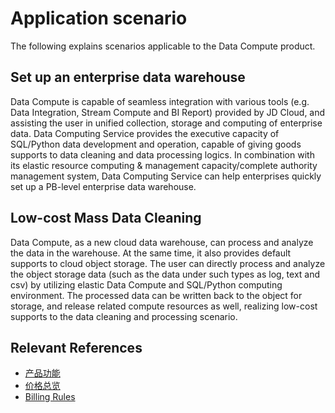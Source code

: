 # Application scenario

The following explains scenarios applicable to the Data Compute product.

## Set up an enterprise data warehouse
Data Compute is capable of seamless integration with various tools (e.g. Data Integration, Stream Compute and BI Report) provided by JD Cloud, and assisting the user in unified collection, storage and computing of enterprise data. Data Computing Service provides the executive capacity of SQL/Python data development and operation, capable of giving goods supports to data cleaning and data processing logics. In combination with its elastic resource computing & management capacity/complete authority management system, Data Computing Service can help enterprises quickly set up a PB-level enterprise data warehouse.

## Low-cost Mass Data Cleaning
Data Compute, as a new cloud data warehouse, can process and analyze the data in the warehouse. At the same time, it also provides default supports to cloud object storage. The user can directly process and analyze the object storage data (such as the data under such types as log, text and csv) by utilizing elastic Data Compute and SQL/Python computing environment. The processed data can be written back to the object for storage, and release related compute resources as well, realizing low-cost supports to the data cleaning and processing scenario.

## Relevant References

- [产品功能](Features.md)
- [价格总览](../Pricing/Billing-Overview.md)
- [Billing Rules](../Pricing/Billing-Rules.md)
